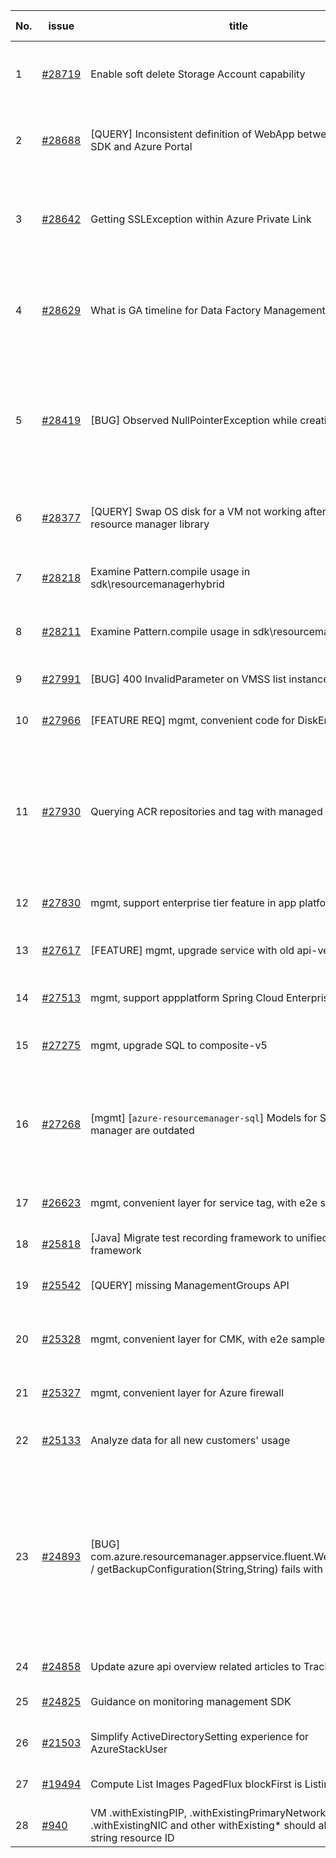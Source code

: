 | No. | issue | title | labels | assignees | bot advice | created date |
| ------ | ------ | ------ | ------ | ------ | ------ | :-----: |
|1|[#28719](https://github.com/Azure/azure-sdk-for-java/issues/28719)|Enable soft delete Storage Account capability |question, ARM, Mgmt, customer-reported|weidongxu-microsoft||2022-05-08|
|2|[#28688](https://github.com/Azure/azure-sdk-for-java/issues/28688)|[QUERY] Inconsistent definition of WebApp between Azure SDK and Azure Portal|question, ARM, Mgmt, customer-reported|weidongxu-microsoft|new comment|2022-05-06|
|3|[#28642](https://github.com/Azure/azure-sdk-for-java/issues/28642)|Getting SSLException within Azure Private Link|question, Mgmt, customer-reported, needs-team-attention|weidongxu-microsoft||2022-05-04|
|4|[#28629](https://github.com/Azure/azure-sdk-for-java/issues/28629)|What is GA timeline for Data Factory Management|question, ARM, Mgmt, customer-reported, issue-addressed|weidongxu-microsoft||2022-05-03|
|5|[#28419](https://github.com/Azure/azure-sdk-for-java/issues/28419)|[BUG] Observed NullPointerException while creating VM|question, ARM, Compute - VM, Mgmt, customer-reported, needs-team-attention|XiaofeiCao||2022-04-20|
|6|[#28377](https://github.com/Azure/azure-sdk-for-java/issues/28377)|[QUERY] Swap OS disk for a VM not working after migrating to resource manager library|question, ARM, Mgmt, customer-reported|XiaofeiCao|new comment|2022-04-19|
|7|[#28218](https://github.com/Azure/azure-sdk-for-java/issues/28218)|Examine Pattern.compile usage in sdk\resourcemanagerhybrid|ARM, Mgmt, Mgmt - Track 2|XiaofeiCao|new issue|2022-04-11|
|8|[#28211](https://github.com/Azure/azure-sdk-for-java/issues/28211)|Examine Pattern.compile usage in sdk\resourcemanager|ARM, Mgmt, Mgmt - Track 2|XiaofeiCao|new comment|2022-04-11|
|9|[#27991](https://github.com/Azure/azure-sdk-for-java/issues/27991)|[BUG] 400 InvalidParameter on VMSS list instances|Mgmt, Mgmt - Track 2|weidongxu-microsoft||2022-04-01|
|10|[#27966](https://github.com/Azure/azure-sdk-for-java/issues/27966)|[FEATURE REQ] mgmt, convenient code for DiskEncryptionSet|Mgmt, Mgmt - Track 2|XiaofeiCao||2022-03-31|
|11|[#27930](https://github.com/Azure/azure-sdk-for-java/issues/27930)|Querying ACR repositories and tag with managed identity|question, Container Registry, Service Attention, Mgmt, customer-reported, needs-team-attention|weidongxu-microsoft||2022-03-29|
|12|[#27830](https://github.com/Azure/azure-sdk-for-java/issues/27830)|mgmt, support enterprise tier feature in app platform|Mgmt, Mgmt - Track 2|XiaofeiCao||2022-03-23|
|13|[#27617](https://github.com/Azure/azure-sdk-for-java/issues/27617)|[FEATURE] mgmt, upgrade service with old api-version|Mgmt, Mgmt - Track 2, planning|weidongxu-microsoft||2022-03-11|
|14|[#27513](https://github.com/Azure/azure-sdk-for-java/issues/27513)|mgmt, support appplatform Spring Cloud Enterprise tier|Mgmt, Mgmt - Track 2|XiaofeiCao||2022-03-08|
|15|[#27275](https://github.com/Azure/azure-sdk-for-java/issues/27275)|mgmt, upgrade SQL to composite-v5|Mgmt, Mgmt - Track 2, planning|weidongxu-microsoft||2022-02-24|
|16|[#27268](https://github.com/Azure/azure-sdk-for-java/issues/27268)|[mgmt] [`azure-resourcemanager-sql`] Models for SQL resource manager are outdated|question, ARM, SQL, Mgmt, customer-reported, needs-team-attention|weidongxu-microsoft||2022-02-23|
|17|[#26623](https://github.com/Azure/azure-sdk-for-java/issues/26623)|mgmt, convenient layer for service tag, with e2e samples|Mgmt, Mgmt - Track 2, planning|weidongxu-microsoft||2022-01-21|
|18|[#25818](https://github.com/Azure/azure-sdk-for-java/issues/25818)|[Java] Migrate test recording framework to unified test framework|Mgmt, MQ|haolingdong-msft|new issue|2021-12-06|
|19|[#25542](https://github.com/Azure/azure-sdk-for-java/issues/25542)|[QUERY] missing ManagementGroups API|question, Mgmt, customer-reported|weidongxu-microsoft||2021-11-19|
|20|[#25328](https://github.com/Azure/azure-sdk-for-java/issues/25328)|mgmt, convenient layer for CMK, with e2e samples|Mgmt, Mgmt - Track 2, planning|weidongxu-microsoft||2021-11-11|
|21|[#25327](https://github.com/Azure/azure-sdk-for-java/issues/25327)|mgmt, convenient layer for Azure firewall|Mgmt, Mgmt - Track 2, planning|weidongxu-microsoft||2021-11-11|
|22|[#25133](https://github.com/Azure/azure-sdk-for-java/issues/25133)|Analyze data for all new customers' usage|Mgmt, Mgmt - Track 2|haolingdong-msft||2021-11-02|
|23|[#24893](https://github.com/Azure/azure-sdk-for-java/issues/24893)|[BUG] com.azure.resourcemanager.appservice.fluent.WebAppsClient / getBackupConfiguration(String,String) fails with Reader role|question, App Services, Service Attention, Mgmt, customer-reported, Web Apps, Mgmt - Track 2, needs-team-attention|weidongxu-microsoft||2021-10-19|
|24|[#24858](https://github.com/Azure/azure-sdk-for-java/issues/24858)|Update azure api overview related articles to Track2|Mgmt|XiaofeiCao||2021-10-18|
|25|[#24825](https://github.com/Azure/azure-sdk-for-java/issues/24825)|Guidance on monitoring management SDK|Mgmt, Epic, planning|weidongxu-microsoft||2021-10-15|
|26|[#21503](https://github.com/Azure/azure-sdk-for-java/issues/21503)|Simplify ActiveDirectorySetting experience for AzureStackUser|Mgmt, Mgmt - Track 2|weidongxu-microsoft||2021-05-14|
|27|[#19494](https://github.com/Azure/azure-sdk-for-java/issues/19494)|Compute List Images PagedFlux blockFirst is Listing All Pages|bug, Compute, Mgmt|weidongxu-microsoft||2021-02-26|
|28|[#940](https://github.com/Azure/azure-sdk-for-java/issues/940)|VM .withExistingPIP, .withExistingPrimaryNetwork, .withExistingNIC and other withExisting* should also accept a string resource ID|Mgmt, feature-request|XiaofeiCao||2016-07-06|
